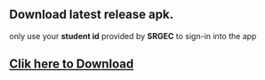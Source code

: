 <!-- # one

A new Flutter project.

## Getting Started

This project is a starting point for a Flutter application.

A few resources to get you started if this is your first Flutter project:

- [Lab: Write your first Flutter app](https://docs.flutter.dev/get-started/codelab)
- [Cookbook: Useful Flutter samples](https://docs.flutter.dev/cookbook)

For help getting started with Flutter development, view the
[online documentation](https://docs.flutter.dev/), which offers tutorials,
samples, guidance on mobile development, and a full API reference. -->
## Download latest release apk.

only use your __student id__ provided by __SRGEC__ to sign-in into the app

## [Clik here to Download](https://github.com/Gafoor2005/One/releases/download/release/Oneapp-v1.0.0.apk)
